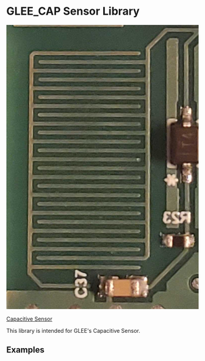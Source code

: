 # GLEE_CAP Sensor Library

![Capacitive Sensor](/Docs/Images/CAP_close_up.jpg)

[Capacitive Sensor]()

This library is intended for GLEE's Capacitive Sensor. 

## Examples

